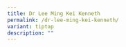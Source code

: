```yaml
---
title: Dr Lee Ming Kei Kenneth
permalink: /dr-lee-ming-kei-kenneth/
variant: tiptap
description: ""
---
```

